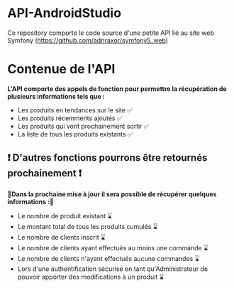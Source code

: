 # API-AndroidStudio
Ce repository comporte le code source d'une petite API lié au site web Symfony (https://github.com/adriraxor/symfony5_web)

# Contenue de l'API

**L'API comporte des appels de fonction pour permettre la récupération de plusieurs informations tels que :**
- Les produits en tendances sur le site ✅
- Les produits récemments ajoutés ✅
- Les produits qui vont prochainement sortir ✅
- La liste de tous les produits existants ✅

## ❗️ D'autres fonctions pourrons être retournés prochainement ❗️ 
**🔨Dans la prochaine mise à jour il sera possible de récupérer quelques informations :🔨**

 - Le nombre de produit existant ⌛️
- Le montant total de tous les produits cumulés ⌛️
- Le nombre de clients inscrit ⌛️
- Le nombre de clients ayant effectués au moins une commande ⌛️
- Le nombre de clients n'ayant effectués aucune commandes ⌛️
- Lors d'une authentification sécurisé en tant qu'Administrateur de pouvoir apporter des modifications à un produit ⌛️
